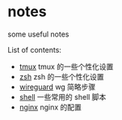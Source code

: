 # notes
some useful notes

List of contents:

- [tmux](tmux.md) tmux 的一些个性化设置
- [zsh](zsh.md) zsh 的一些个性化设置
- [wireguard](wg.md) wg 简略步骤
- [shell](shell.md) 一些常用的 shell 脚本
- [nginx](nginx.md) nginx 的配置